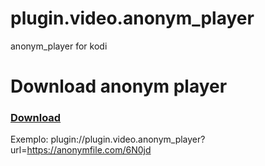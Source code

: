 # plugin.video.anonym_player
anonym_player for kodi


# Download anonym player

### [Download](https://github.com/zoreu/plugin.video.anonym_player/raw/main/plugin.video.anonym_player.zip)


Exemplo: plugin://plugin.video.anonym_player?url=https://anonymfile.com/6N0jd
